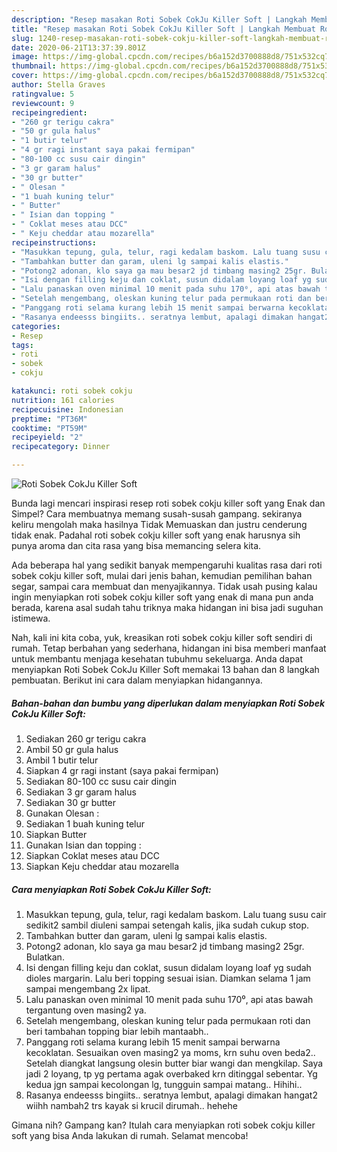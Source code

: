 ```yaml
---
description: "Resep masakan Roti Sobek CokJu Killer Soft | Langkah Membuat Roti Sobek CokJu Killer Soft Yang Lezat Sekali"
title: "Resep masakan Roti Sobek CokJu Killer Soft | Langkah Membuat Roti Sobek CokJu Killer Soft Yang Lezat Sekali"
slug: 1240-resep-masakan-roti-sobek-cokju-killer-soft-langkah-membuat-roti-sobek-cokju-killer-soft-yang-lezat-sekali
date: 2020-06-21T13:37:39.801Z
image: https://img-global.cpcdn.com/recipes/b6a152d3700888d8/751x532cq70/roti-sobek-cokju-killer-soft-foto-resep-utama.jpg
thumbnail: https://img-global.cpcdn.com/recipes/b6a152d3700888d8/751x532cq70/roti-sobek-cokju-killer-soft-foto-resep-utama.jpg
cover: https://img-global.cpcdn.com/recipes/b6a152d3700888d8/751x532cq70/roti-sobek-cokju-killer-soft-foto-resep-utama.jpg
author: Stella Graves
ratingvalue: 5
reviewcount: 9
recipeingredient:
- "260 gr terigu cakra"
- "50 gr gula halus"
- "1 butir telur"
- "4 gr ragi instant saya pakai fermipan"
- "80-100 cc susu cair dingin"
- "3 gr garam halus"
- "30 gr butter"
- " Olesan "
- "1 buah kuning telur"
- " Butter"
- " Isian dan topping "
- " Coklat meses atau DCC"
- " Keju cheddar atau mozarella"
recipeinstructions:
- "Masukkan tepung, gula, telur, ragi kedalam baskom. Lalu tuang susu cair sedikit2 sambil diuleni sampai setengah kalis, jika sudah cukup stop."
- "Tambahkan butter dan garam, uleni lg sampai kalis elastis."
- "Potong2 adonan, klo saya ga mau besar2 jd timbang masing2 25gr. Bulatkan."
- "Isi dengan filling keju dan coklat, susun didalam loyang loaf yg sudah dioles margarin. Lalu beri topping sesuai isian. Diamkan selama 1 jam sampai mengembang 2x lipat."
- "Lalu panaskan oven minimal 10 menit pada suhu 170⁰, api atas bawah tergantung oven masing2 ya."
- "Setelah mengembang, oleskan kuning telur pada permukaan roti dan beri tambahan topping biar lebih mantaabh.."
- "Panggang roti selama kurang lebih 15 menit sampai berwarna kecoklatan. Sesuaikan oven masing2 ya moms, krn suhu oven beda2.. Setelah diangkat langsung olesin butter biar wangi dan mengkilap. Saya jadi 2 loyang, tp yg pertama agak overbaked krn ditinggal sebentar. Yg kedua jgn sampai kecolongan lg, tungguin sampai matang.. Hihihi.."
- "Rasanya endeesss bingiits.. seratnya lembut, apalagi dimakan hangat2 wiihh nambah2 trs kayak si krucil dirumah.. hehehe"
categories:
- Resep
tags:
- roti
- sobek
- cokju

katakunci: roti sobek cokju 
nutrition: 161 calories
recipecuisine: Indonesian
preptime: "PT36M"
cooktime: "PT59M"
recipeyield: "2"
recipecategory: Dinner

---
```



![Roti Sobek CokJu Killer Soft](https://img-global.cpcdn.com/recipes/b6a152d3700888d8/751x532cq70/roti-sobek-cokju-killer-soft-foto-resep-utama.jpg)

Bunda lagi mencari inspirasi resep roti sobek cokju killer soft yang Enak dan Simpel? Cara membuatnya memang susah-susah gampang. sekiranya keliru mengolah maka hasilnya Tidak Memuaskan dan justru cenderung tidak enak. Padahal roti sobek cokju killer soft yang enak harusnya sih punya aroma dan cita rasa yang bisa memancing selera kita.

Ada beberapa hal yang sedikit banyak mempengaruhi kualitas rasa dari roti sobek cokju killer soft, mulai dari jenis bahan, kemudian pemilihan bahan segar, sampai cara membuat dan menyajikannya. Tidak usah pusing kalau ingin menyiapkan roti sobek cokju killer soft yang enak di mana pun anda berada, karena asal sudah tahu triknya maka hidangan ini bisa jadi suguhan istimewa.




Nah, kali ini kita coba, yuk, kreasikan roti sobek cokju killer soft sendiri di rumah. Tetap berbahan yang sederhana, hidangan ini bisa memberi manfaat untuk membantu menjaga kesehatan tubuhmu sekeluarga. Anda dapat menyiapkan Roti Sobek CokJu Killer Soft memakai 13 bahan dan 8 langkah pembuatan. Berikut ini cara dalam menyiapkan hidangannya.

<!--inarticleads1-->

##### Bahan-bahan dan bumbu yang diperlukan dalam menyiapkan Roti Sobek CokJu Killer Soft:

1. Sediakan 260 gr terigu cakra
1. Ambil 50 gr gula halus
1. Ambil 1 butir telur
1. Siapkan 4 gr ragi instant (saya pakai fermipan)
1. Sediakan 80-100 cc susu cair dingin
1. Sediakan 3 gr garam halus
1. Sediakan 30 gr butter
1. Gunakan  Olesan :
1. Sediakan 1 buah kuning telur
1. Siapkan  Butter
1. Gunakan  Isian dan topping :
1. Siapkan  Coklat meses atau DCC
1. Siapkan  Keju cheddar atau mozarella




<!--inarticleads2-->

##### Cara menyiapkan Roti Sobek CokJu Killer Soft:

1. Masukkan tepung, gula, telur, ragi kedalam baskom. Lalu tuang susu cair sedikit2 sambil diuleni sampai setengah kalis, jika sudah cukup stop.
1. Tambahkan butter dan garam, uleni lg sampai kalis elastis.
1. Potong2 adonan, klo saya ga mau besar2 jd timbang masing2 25gr. Bulatkan.
1. Isi dengan filling keju dan coklat, susun didalam loyang loaf yg sudah dioles margarin. Lalu beri topping sesuai isian. Diamkan selama 1 jam sampai mengembang 2x lipat.
1. Lalu panaskan oven minimal 10 menit pada suhu 170⁰, api atas bawah tergantung oven masing2 ya.
1. Setelah mengembang, oleskan kuning telur pada permukaan roti dan beri tambahan topping biar lebih mantaabh..
1. Panggang roti selama kurang lebih 15 menit sampai berwarna kecoklatan. Sesuaikan oven masing2 ya moms, krn suhu oven beda2.. Setelah diangkat langsung olesin butter biar wangi dan mengkilap. Saya jadi 2 loyang, tp yg pertama agak overbaked krn ditinggal sebentar. Yg kedua jgn sampai kecolongan lg, tungguin sampai matang.. Hihihi..
1. Rasanya endeesss bingiits.. seratnya lembut, apalagi dimakan hangat2 wiihh nambah2 trs kayak si krucil dirumah.. hehehe




Gimana nih? Gampang kan? Itulah cara menyiapkan roti sobek cokju killer soft yang bisa Anda lakukan di rumah. Selamat mencoba!
